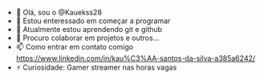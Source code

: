 - 👋 Olá, sou o @Kauekss28
- 👀 Estou enteressado em começar a programar 
- 🌱 Atualmente estou aprendendo git e github
- 💞️ Procuro colaborar em projetos e outros...
- 📫 Como entrar em contato comigo https://www.linkedin.com/in/kau%C3%AA-santos-da-silva-a385a6242/
- ⚡ Curiosidade: Gamer streamer nas horas vagas 

<!---
Kauekss28/Kauekss28 is a ✨ special ✨ repository because its `README.md` (this file) appears on your GitHub profile.
You can click the Preview link to take a look at your changes.
--->
